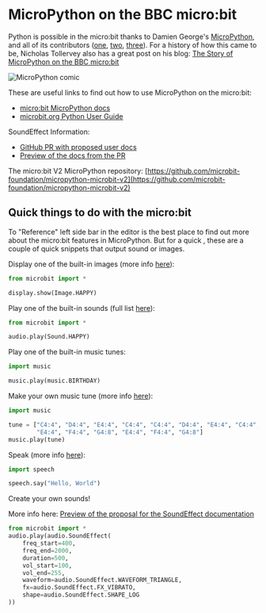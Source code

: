# MicroPython on the BBC micro:bit

Python is possible in the micro:bit thanks to Damien George's
[MicroPython](https://micropython.org/), and all of its contributors 
([one](https://github.com/bbcmicrobit/micropython/graphs/contributors),
[two](https://github.com/microbit-foundation/micropython-microbit-v2/graphs/contributors),
[three](https://github.com/micropython/micropython/graphs/contributors)). For
a history of how this came to be, Nicholas Tollervey also has a great post
on his blog:
[The Story of MicroPython on the BBC micro:bit](https://ntoll.org/article/story-micropython-on-microbit/)

![MicroPython comic](https://microbit-micropython.readthedocs.io/en/v2-docs/_images/comic.png)

These are useful links to find out how to use MicroPython on the micro:bit:
- [micro:bit MicroPython docs](https://microbit-micropython.readthedocs.io/en/v2-docs/)
- [microbit.org Python User Guide](https://microbit.org/get-started/user-guide/python/)

SoundEffect Information:
- [GitHub PR with proposed user docs](https://github.com/bbcmicrobit/micropython/pull/753)
- [Preview of the docs from the PR](https://microbit-micropython--753.org.readthedocs.build/en/753/audio.html)

The micro:bit V2 MicroPython repository: [https://github.com/microbit-foundation/micropython-microbit-v2](https://github.com/microbit-foundation/micropython-microbit-v2)


## Quick things to do with the micro:bit

To "Reference" left side bar in the editor is the best place to find out more
about the micro:bit features in MicroPython. But for a quick , these are a couple of quick snippets that output sound or images.

Display one of the built-in images (more info [here](https://microbit-micropython.readthedocs.io/en/v2-docs/tutorials/images.html)):

```python
from microbit import *

display.show(Image.HAPPY)
```

Play one of the built-in sounds (full list [here](https://microbit-micropython.readthedocs.io/en/v2-docs/audio.html#built-in-sounds-v2)):

```python
from microbit import *

audio.play(Sound.HAPPY)
```

Play one of the built-in music tunes:

```python
import music

music.play(music.BIRTHDAY)
```

Make your own music tune (more info [here](https://microbit-micropython.readthedocs.io/en/v2-docs/tutorials/music.html)):

```python
import music

tune = ["C4:4", "D4:4", "E4:4", "C4:4", "C4:4", "D4:4", "E4:4", "C4:4",
        "E4:4", "F4:4", "G4:8", "E4:4", "F4:4", "G4:8"]
music.play(tune)
```

Speak (more info [here](https://microbit-micropython.readthedocs.io/en/v2-docs/tutorials/speech.html)):

```python
import speech

speech.say("Hello, World")
```

Create your own sounds!

More info here:
[Preview of the proposal for the SoundEffect documentation](https://microbit-micropython--753.org.readthedocs.build/en/753/audio.html)

```python
from microbit import *
audio.play(audio.SoundEffect(
    freq_start=400,
    freq_end=2000,
    duration=500,
    vol_start=100,
    vol_end=255,
    waveform=audio.SoundEffect.WAVEFORM_TRIANGLE,
    fx=audio.SoundEffect.FX_VIBRATO,
    shape=audio.SoundEffect.SHAPE_LOG
))
```
